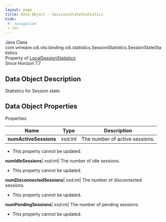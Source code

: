 ```yaml
---
layout: page
title: Data Object - SessionsStateStatistics
hide:
 #- navigation
 - toc
---
```






Java Class
    com.vmware.vdi.vlsi.binding.vdi.statistics.SessionStatistics.SessionStateStatistics  
Property of
     [LocalSessionStatistics](vdi.statistics.SessionStatistics.LocalSessionStatistics.md#field_detail)  
Since 
    Horizon 7.7

## Data Object Description 

Statistics for Session state. 

## Data Object Properties

Properties

Name |  Type |  Description   
---|---|---  
**numActiveSessions**|  xsd:int|  The number of active sessions.   


 * This property cannot be updated.

  
**numIdleSessions**|  xsd:int|  The number of idle sessions.   


 * This property cannot be updated.

  
**numDisconnectedSessions**|  xsd:int|  The number of disconnected sessions.   


 * This property cannot be updated.

  
**numPendingSessions**|  xsd:int|  The number of pending sessions.   


 * This property cannot be updated.

  
  

  

